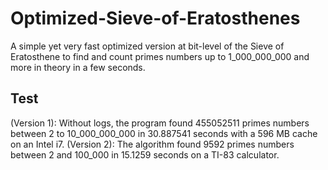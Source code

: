 # Optimized-Sieve-of-Eratosthenes
A simple yet very fast optimized version at bit-level of the Sieve of Eratosthene to find and count primes numbers up to 1_000_000_000 and more in theory in a few seconds.

## Test
(Version 1): Without logs, the program found 455052511 primes numbers between 2 to 10_000_000_000 in 30.887541 seconds with a 596 MB cache on an Intel i7.
(Version 2): The algorithm found 9592 primes numbers between 2 and 100_000 in 15.1259 seconds on a TI-83 calculator.
